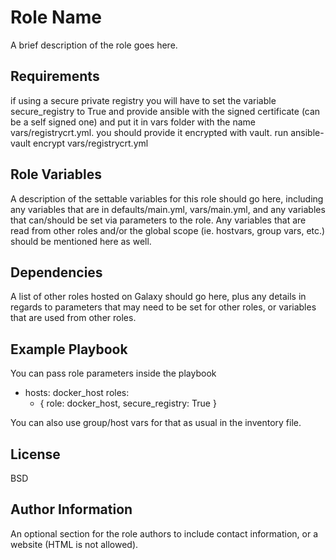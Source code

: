 Role Name
=========

A brief description of the role goes here.

Requirements
------------
if using a secure private registry you will have to set the variable secure_registry to True and  provide ansible with the signed certificate (can be a self signed one) and put it in 
vars folder with the name vars/registrycrt.yml. you should provide it encrypted with vault. 
run ansible-vault encrypt vars/registrycrt.yml

Role Variables
--------------

A description of the settable variables for this role should go here, including any variables that are in defaults/main.yml, vars/main.yml, and any variables that can/should be set via parameters to the role. Any variables that are read from other roles and/or the global scope (ie. hostvars, group vars, etc.) should be mentioned here as well.

Dependencies
------------

A list of other roles hosted on Galaxy should go here, plus any details in regards to parameters that may need to be set for other roles, or variables that are used from other roles.

Example Playbook
----------------
You can pass role parameters inside the playbook
  - hosts: docker_host
    roles:
      - { role: docker_host, secure_registry: True }

You can also use group/host vars for that as usual in the inventory file.

License
-------

BSD

Author Information
------------------

An optional section for the role authors to include contact information, or a website (HTML is not allowed).
